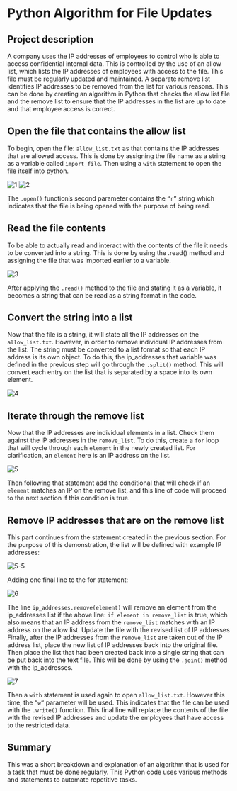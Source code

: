 # Python Algorithm for File Updates

## Project description
A company uses the IP addresses of employees to control who is able to access confidential internal data. This is controlled by the use of  an allow list, which lists the IP addresses of employees with access to the file. This file must be regularly updated and maintained. 
A separate remove list identifies IP addresses to be removed from the list for various reasons. This can be done by creating an algorithm in Python that checks the allow list file and the remove list to ensure that the IP addresses in the list are up to date and that employee access is correct.

## Open the file that contains the allow list

To begin, open the file: `allow_list.txt` as that contains the IP addresses that are allowed access. This is done by assigning the file name as a string as a variable called `import_file`. Then using a `with` statement to open the file itself into python. 

![1](https://github.com/RafUrera/Python-Algorithm-for-File-Updates/assets/161657613/99c57930-6d27-4176-926f-a7eb6c85a4da)
![2](https://github.com/RafUrera/Python-Algorithm-for-File-Updates/assets/161657613/cffa7a6c-5f18-4db8-89db-13ec32111a00)

The `.open()` function’s second parameter contains the `“r”` string which indicates that the file is being opened with the purpose of being read. 

## Read the file contents
To be able to actually read and interact with the contents of the file it needs to be converted into a string.  This is done by using the .read() method and assigning the file that was imported earlier to a variable. 

![3](https://github.com/RafUrera/Python-Algorithm-for-File-Updates/assets/161657613/c8e62642-79b2-4791-afa5-881538e78c76)

After applying the `.read()` method to the file and stating it as a variable, it becomes a string that can be read as a string format in the code. 

## Convert the string into a list
Now that the file is a string, it will state all the IP addresses on the `allow_list.txt`. However, in order to remove individual IP addresses from the list. The string must be converted to a list format so that each IP address is its own object. To do this, the ip_addresses that variable was defined in the previous step will go through the `.split()` method. This will convert each entry on the list that is separated by a space into its own element.

![4](https://github.com/RafUrera/Python-Algorithm-for-File-Updates/assets/161657613/88b01785-627c-49d7-93ad-4336063e56f6)

## Iterate through the remove list
Now that the IP addresses are individual elements in a list. Check them against the IP addresses in the `remove_list`. To do this, create a `for` loop that will cycle through each `element` in the newly created list. For clarification, an `element` here is an IP address on the list.

![5](https://github.com/RafUrera/Python-Algorithm-for-File-Updates/assets/161657613/2010a6b6-5254-4fb3-a592-4300c8f2123b)

Then following that statement add the conditional that will check if an `element` matches an IP on the remove list, and this line of code will proceed to the next section if this condition is true.

## Remove IP addresses that are on the remove list
This part continues from the statement created in the previous section. 
For the purpose of this demonstration, the list will be defined with example IP addresses:

![5-5](https://github.com/RafUrera/Python-Algorithm-for-File-Updates/assets/161657613/7281f5ce-e332-496e-91e3-13fe0a426563)

Adding one final line to the for statement:

![6](https://github.com/RafUrera/Python-Algorithm-for-File-Updates/assets/161657613/8648f25b-a807-4621-ae2b-1e5cf2c4512e)

The line `ip_addresses.remove(element)` will remove an element from the ip_addresses list if the above line: `if element in remove_list` is true, which also means that an IP address from the `remove_list` matches with an IP address on the allow list. 
Update the file with the revised list of IP addresses 
Finally, after the IP addresses from the `remove_list` are taken out of the IP address list, place the new list of IP addresses back into the original file. Then place the list that had been created back into a single string that can be put back into the text file. This will be done by using the `.join()` method with the ip_addresses. 

![7](https://github.com/RafUrera/Python-Algorithm-for-File-Updates/assets/161657613/ed93eb3e-9a82-47d5-a98c-78237557bf28)

Then a `with` statement is used again to open `allow_list.txt`. However this time, the `”w”` parameter will be used. This indicates that the file can be used with the `.write()` function. This final line will replace the contents of the file with the revised IP addresses and update the employees that have access to the restricted data.

## Summary
This was a short breakdown and explanation of an algorithm that is used for a task that must be  done regularly. This Python code uses various methods and statements to automate repetitive tasks. 
